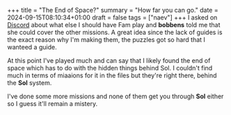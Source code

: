 +++
title = "The End of Space?"
summary = "How far you can go."
date = 2024-09-15T08:10:34+01:00
draft = false
tags = ["naev"]
+++
I asked on [Discord](https://discord.com/) about what else I should have Fam play and **bobbens** told me that she could cover the other missions. A great idea since the lack of guides is the exact reason why I'm making them, the puzzles got so hard that I wanteed a guide.

At this point I've played much and can say that I likely found the end of space which has to do with the hidden things behind Sol. I couldn't find much in terms of miaaions for it in the files but they're right there, behind the **Sol** system.

I've done some more missions and none of them get you through **Sol** either so I guess it'll remain a mistery.
